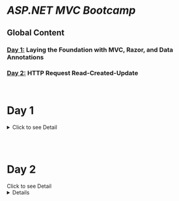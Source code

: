 # *ASP.NET MVC Bootcamp*

## Global Content

###  [Day 1:](#day-1) Laying the Foundation with MVC, Razor, and Data Annotations
###  [Day 2:](#day-2) HTTP Request Read-Created-Update

<br>


# Day 1 <a id="day-1"> </a>
<a id="#day-1"> </a><details>
<summary>  Click to see Detail </summary>


### Content :
1. [Key Learnings](#day-1-key-learnings)
2. [Images](#day-1-images)
 
 ## Key Learnings (Day-1)  <a id="day-1-key-learnings"></a>


* MVC (Model-View-Controller)
* Razor Technology
* Working with ASP.NET Framework
* Returning views from controllers
* Data annotation attributes:
  * Required
  * DisplayName
  * MinLength
  * MaxLength
  * EmailAddress


## Images (Day-1) <a id="day-1-images"></a>

!["images/1"](images/1.png) <br> <br>
!["images/2"](images/2.png) <br> <br>
!["images/3"](images/3.png) <br> <br>

</details>

<br><br>

# Day 2 <a id="day-2"> </a>

<summary>  Click to see Detail </summary>

<details>

### Content :

1. [Key Learnings](#day-2-key-learnings)
2. [Images](#day-2-images)
 
 ## Key Learnings (Day-2)  <a id="day-2-key-learnings"></a>


* Learned HTTP Request 
  * [HttpPost]
* Worked on Read, Create, Update processes on objects.



## Images (Day-2) <a id="day-2-images"></a>

!["images/21"](images/21.png) <br> <br>
!["images/22"](images/22.png) <br> <br>
!["images/23"](images/23.png) <br> <br>
!["images/24"](images/24.png) <br> <br>
!["images/25"](images/25.png) <br> <br>

</details>
